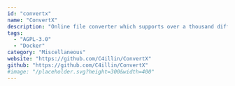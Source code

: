 ```yaml
---
id: "convertx"
name: "ConvertX"
description: "Online file converter which supports over a thousand different formats."
tags:
  - "AGPL-3.0"
  - "Docker"
category: "Miscellaneous"
website: "https://github.com/C4illin/ConvertX"
github: "https://github.com/C4illin/ConvertX"
#image: "/placeholder.svg?height=300&width=400"
---
```


